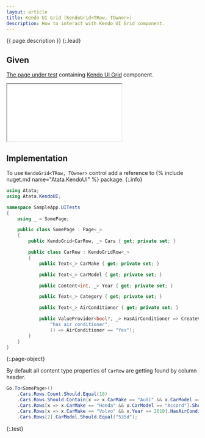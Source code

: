 ```yaml
---
layout: article
title: Kendo UI Grid (KendoGrid<TRow, TOwner>)
description: How to interact with Kendo UI Grid component.
---
```


{{ page.description }}
{:.lead}

## Given

[The page under test](demo/) containing [Kendo UI Grid](https://demos.telerik.com/kendo-ui/grid/index) component.

<div class="embed-responsive embed-responsive-16by9">
  <iframe class="embed-responsive-item" src="demo/"></iframe>
</div>

## Implementation

To use `KendoGrid<TRow, TOwner>` control add a reference to {% include nuget.md name="Atata.KendoUI" %} package.
{:.info}

```cs
using Atata;
using Atata.KendoUI;

namespace SampleApp.UITests
{
    using _ = SomePage;

    public class SomePage : Page<_>
    {
        public KendoGrid<CarRow, _> Cars { get; private set; }

        public class CarRow : KendoGridRow<_>
        {
            public Text<_> CarMake { get; private set; }

            public Text<_> CarModel { get; private set; }

            public Content<int, _> Year { get; private set; }

            public Text<_> Category { get; private set; }

            public Text<_> AirConditioner { get; private set; }

            public ValueProvider<bool?, _> HasAirConditioner => CreateValueProvider<bool?>(
                "has air conditioner",
                () => AirConditioner == "Yes");
        }
    }
}
```
{:.page-object}

By default all content type properties of `CarRow` are getting found by column header.

```cs
Go.To<SomePage>()
    .Cars.Rows.Count.Should.Equal(18)
    .Cars.Rows.Should.Contain(x => x.CarMake == "Audi" && x.CarModel == "A4")
    .Cars.Rows[x => x.CarMake == "Honda" && x.CarModel == "Accord"].Should.BePresent()
    .Cars.Rows[x => x.CarMake == "Volvo" && x.Year == 2010].HasAirConditioner.Should.BeTrue()
    .Cars.Rows[2].CarModel.Should.Equal("535d");
```
{:.test}